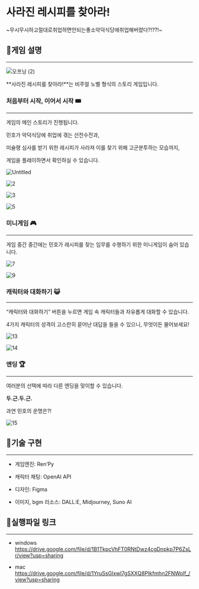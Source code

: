 # 사라진 레시피를 찾아라! 
~무시무시하고절대로취업하면안되는좋소악덕식당에취업해버렸다?!??!~

## 🍮게임 설명

---

![오프닝 (2)](https://github.com/user-attachments/assets/305e7aa7-84b1-404e-ab53-74714262f269)

**사라진 레시피를 찾아라!**는 비주얼 노벨 형식의 스토리 게임입니다. 

### 처음부터 시작, 이어서 시작 🎟️

---

게임의 메인 스토리가 진행됩니다. 

민호가 악덕식당에 취업에 겪는 산전수전과, 

미슐랭 심사를 받기 위한 레시피가 사라져 이를 찾기 위해 고군분투하는 모습까지, 

게임을 플레이하면서 확인하실 수 있습니다. 

![Untitled](https://github.com/user-attachments/assets/4e336db1-ec6f-4b5e-a5b8-65b460b50131)

![2](https://github.com/user-attachments/assets/72d8f3d9-f78b-4e8b-a005-10d0ba37e576)

![3](https://github.com/user-attachments/assets/b96ce280-1864-431e-ae0b-d48a04e1e1bc)

![5](https://github.com/user-attachments/assets/96f28e8c-5b11-4a50-8ed9-30c41a8c9115)

### 미니게임 🎮

---

게임 중간 중간에는 민호가 레시피를 찾는 임무를 수행하기 위한 미니게임이 숨어 있습니다. 

![7](https://github.com/user-attachments/assets/93c8e28d-6d7f-4e3e-82db-6636da535544)

![9](https://github.com/user-attachments/assets/7beb8f74-cdd7-4f4a-9952-e2ef5f3cda4f)

### 캐릭터와 대화하기 😺

---

“캐릭터와 대화하기” 버튼을 누르면 게임 속 캐릭터들과 자유롭게 대화할 수 있습니다. 

4가지 캐릭터의 성격이 고스란히 묻어난 대답을 들을 수 있으니, 무엇이든 물어보세요! 

![13](https://github.com/user-attachments/assets/3247bce2-366e-4292-9b89-40768eb33a34)

![14](https://github.com/user-attachments/assets/9b3a9ddf-d932-4341-8fed-9de6b586add0)


### 엔딩 🏆

---

여러분의 선택에 따라 다른 엔딩을 맞이할 수 있습니다. 

**두.근.두.근.**

과연 민호의 운명은?!

![15](https://github.com/user-attachments/assets/bd30d116-ff02-4059-9222-ec3e2872d9df)

## 🍮기술 구현

---

- 게임엔진: Ren’Py
    
- 캐릭터 채팅: OpenAI API

- 디자인: Figma
    
- 이미지, bgm 리소스: DALL:E, Midjourney, Suno AI

## 🍮실행파일 링크 

---

- windows
  https://drive.google.com/file/d/1B1TkpcVhFT0RNtDwz4cgDnpkp7P6ZsLr/view?usp=sharing
  
- mac
  https://drive.google.com/file/d/1YruSsGlxwl7gSXXQ8PIkfmhn2FNWolf_/view?usp=sharing
